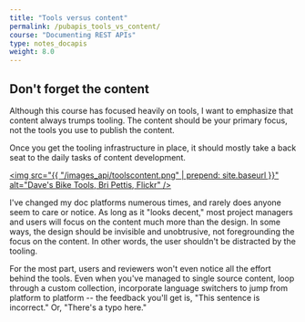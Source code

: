 ```yaml
---
title: "Tools versus content"
permalink: /pubapis_tools_vs_content/
course: "Documenting REST APIs"
type: notes_docapis
weight: 8.0
---
```


## Don't forget the content 

Although this course has focused heavily on tools, I want to emphasize that content always trumps tooling. The content should be your primary focus, not the tools you use to publish the content. 

Once you get the tooling infrastructure in place, it should mostly take a back seat to the daily tasks of content development. 

<a href="https://flic.kr/p/QMVMw"><img src="{{ "/images_api/toolscontent.png" | prepend: site.baseurl }}" alt="Dave's Bike Tools, Bri Pettis, Flickr" /></a>

I've changed my doc platforms numerous times, and rarely does anyone seem to care or notice. As long as it "looks decent," most project managers and users will focus on the content much more than the design. In some ways, the design should be invisible and unobtrusive, not foregrounding the focus on the content. In other words, the user shouldn't be distracted by the tooling.

For the most part, users and reviewers won't even notice all the effort behind the tools. Even when you've managed to single source content, loop through a custom collection, incorporate language switchers to jump from platform to platform -- the feedback you'll get is, "This sentence is incorrect." Or, "There's a typo here."

